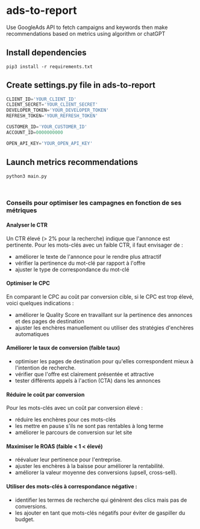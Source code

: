 # ads-to-report

Use GoogleAds API to fetch campaigns and keywords then make recommendations based on metrics using algorithm or chatGPT

## Install dependencies
```commandline
pip3 install -r requirements.txt
```

## Create settings.py file in ads-to-report
```python
CLIENT_ID='YOUR_CLIENT_ID'
CLIENT_SECRET='YOUR_CLIENT_SECRET'
DEVELOPER_TOKEN='YOUR_DEVELOPER_TOKEN'
REFRESH_TOKEN='YOUR_REFRESH_TOKEN'

CUSTOMER_ID='YOUR_CUSTOMER_ID'
ACCOUNT_ID=0000000000

OPEN_API_KEY='YOUR_OPEN_API_KEY'
```

## Launch metrics recommendations
```commandline
python3 main.py
```

<br/>

### Conseils pour optimiser les campagnes en fonction de ses métriques

#### Analyser le CTR
Un CTR élevé (> 2% pour la recherche) indique que l'annonce est pertinente. Pour les mots-clés avec un faible CTR, 
il faut envisager de :
- améliorer le texte de l'annonce pour le rendre plus attractif
- vérifier la pertinence du mot-clé par rapport à l'offre
- ajuster le type de correspondance du mot-clé


#### Optimiser le CPC
En comparant le CPC au coût par conversion cible, si le CPC est trop élevé, voici quelques indications : 
- améliorer le Quality Score en travaillant sur la pertinence des annonces et des pages de destination
- ajuster les enchères manuellement ou utiliser des stratégies d'enchères automatiques


#### Améliorer le taux de conversion (faible taux)
- optimiser les pages de destination pour qu'elles correspondent mieux à l'intention de recherche.
- vérifier que l'offre est clairement présentée et attractive
- tester différents appels à l'action (CTA) dans les annonces


#### Réduire le coût par conversion
Pour les mots-clés avec un coût par conversion élevé :
- réduire les enchères pour ces mots-clés
- les mettre en pause s'ils ne sont pas rentables à long terme
- améliorer le parcours de conversion sur let site


#### Maximiser le ROAS (faible < 1 < élevé)
- réévaluer leur pertinence pour l'entreprise.
- ajuster les enchères à la baisse pour améliorer la rentabilité.
- améliorer la valeur moyenne des conversions (upsell, cross-sell).


#### Utiliser des mots-clés à correspondance négative :
- identifier les termes de recherche qui génèrent des clics mais pas de conversions.
- les ajouter en tant que mots-clés négatifs pour éviter de gaspiller du budget.
